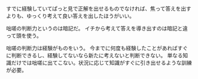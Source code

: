 すでに経験していてぱっと見で正解を出せるものでなければ、焦って答えを出すよりも、ゆっくり考えて良い答えを出したほうがいい。

咄嗟の判断力というのは暗記だ。
イチから考えて答えを導き出すのは暗記と違って頭を使う。

咄嗟の判断力は経験がものをいう。
今までに何度も経験したことがあればすぐに判断できるし、経験してないなら新たに考えないと判断できない。
単なる知識だけでは咄嗟に出てこない。状況に応じて知識がすぐに引き出せるような訓練が必要。
